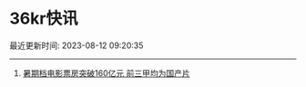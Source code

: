 # 36kr快讯

最近更新时间: 2023-08-12 09:20:35

--- 
1. [暑期档电影票房突破160亿元 前三甲均为国产片](https://www.36kr.com/newsflashes/2384354799728129) 
